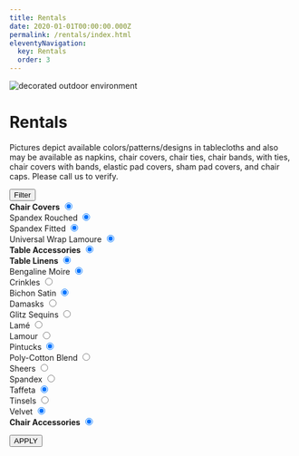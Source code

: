 ```yaml
---
title: Rentals
date: 2020-01-01T00:00:00.000Z
permalink: /rentals/index.html
eleventyNavigation:
  key: Rentals
  order: 3
---
```


<img class="photo fullwidth hero" src="/static/img/section-header-decoration-desktop-003366.png" alt="decorated outdoor environment">

# Rentals

Pictures depict available colors/patterns/designs in tablecloths and also may be available as napkins, chair covers, chair ties, chair bands, with ties, chair covers with bands, elastic pad covers, sham pad covers, and chair caps. Please call us to verify.

<div class="filter-menu">
	<button type="button" class="open-filter">Filter</button>
</div>

<div class="side-filter">
	<form id="rent-options">	
		<!--Chair Covers  -->
			<label for="chair-covers-rent"><b>Chair Covers</b></label>
			<input type="radio" id="chair-covers-rent" value="chair-covers" checked="checked"><br>
				<label for="spandex-rouched" class="rent-indent">Spandex Rouched</label>
				<input type="radio" id="spandex-rouched" value="spandex-rouched" checked="checked"><br>
				<label for="spandex-fitted" class="rent-indent">Spandex Fitted</label>
				<input type="radio" id="spandex-fitted" value="spandex-fitted" checked="checked"><br>
				<label for="universal-wrap-lamoure" class="rent-indent">Universal Wrap Lamoure</label>
				<input type="radio" id="universal-wrap-lamoure" value="universal-wrap-lamoure" checked="checked"><br>
		<!-- Table Accessories -->
			<label for="table-accessories-rent"><b>Table Accessories</b></label>
			<input type="radio" id="table-accessories-rent" value="table-accessories" checked="checked"><br>
		<!--Table Linens  -->
			<label for="table-linens-rent"><b>Table Linens</b></label>
			<input type="radio" id="table-linens-rent" value="table-linens" checked="checked"><br>
				<label for="bengaline-moire" class="rent-indent">Bengaline Moire</label>
				<input type="radio" id="bengaline-moire" value="bengaline-moire" checked="checked"><br>
				<label for="crinkles" class="rent-indent">Crinkles</label>
				<input type="radio" id="crinkles" value="crinkles"><br>
				<label for="bichon-satin" class="rent-indent">Bichon Satin</label>
				<input type="radio" id="bichon-satin" value="bichon-satin" checked="checked"><br>
				<label for="damasks" class="rent-indent">Damasks</label>
				<input type="radio" id="damasks" value="damasks"><br>
				<label for="glitz-sequins" class="rent-indent">Glitz Sequins</label>
				<input type="radio" id="glitz-sequins" value="glitz-sequins"><br>
				<label for="lame" class="rent-indent">Lam&eacute;</label>
				<input type="radio" id="lame" value="lame"><br>
				<label for="lamour" class="rent-indent">Lamour</label>
				<input type="radio" id="lamour" value="lamour"><br>
				<label for="pintucks"class="rent-indent">Pintucks</label>
				<input type="radio" id="pintucks" value="pintucks" checked="checked"><br>
				<label for="poly-cotton-blend"class="rent-indent">Poly-Cotton Blend</label>
				<input type="radio" id="poly-cotton-blend" value="poly-cotton-blend"><br>
				<label for="sheers"class="rent-indent">Sheers</label>
				<input type="radio" id="sheers" value="sheers"><br>
				<label for="spandex"class="rent-indent">Spandex</label>
				<input type="radio" id="spandex" value="spandex"><br>
				<label for="taffeta"class="rent-indent">Taffeta</label>
				<input type="radio" id="taffeta" value="taffeta" checked="checked"><br>
				<label for="tinsels"class="rent-indent">Tinsels</label>
				<input type="radio" id="tinsels" value="tinsels"><br>
				<label for="velvet"class="rent-indent">Velvet</label>
				<input type="radio" id="velvet" value="velvet" checked="checked"><br>
		<!-- Chair Accessories -->
			<label for="chair-accessories-rent"><b>Chair Accessories</b></label>
			<input type="radio" id="chair-accessories-rent" value="chair-accessories" checked="checked"><br>
	</form>
	<button id="rent-submit" form="rent-options" type="button">APPLY</button>
</div>








<!-- <form class="select-a-fabric">
<select id="rentals" name="rentals">
	<option value="">Rentals Options</option>
	<option value="bengaline-moire">Bengaline Moire</option>
	<option value="crinkles">Crinkles</option>
	<option value="bichon-satin">Bichon Satin</option>
</select>
</form>
<div id="results"></div> -->